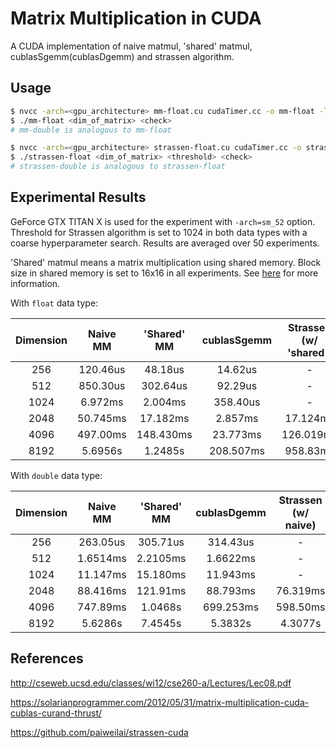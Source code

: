 # Matrix Multiplication in CUDA

A CUDA implementation of naive matmul, 'shared' matmul, cublasSgemm(cublasDgemm) and strassen algorithm.





## Usage

```bash
$ nvcc -arch=<gpu_architecture> mm-float.cu cudaTimer.cc -o mm-float -lcublas
$ ./mm-float <dim_of_matrix> <check>
# mm-double is analogous to mm-float

$ nvcc -arch=<gpu_architecture> strassen-float.cu cudaTimer.cc -o strassen-float -lcublas
$ ./strassen-float <dim_of_matrix> <threshold> <check>
# strassen-double is analogous to strassen-float
```





## Experimental Results

GeForce GTX TITAN X is used for the experiment with `-arch=sm_52` option. Threshold for Strassen algorithm is set to 1024 in both data types with a coarse hyperparameter search. Results are averaged over 50 experiments. 

'Shared' matmul means a matrix multiplication using shared memory. Block size in shared memory is set to 16x16 in all experiments. See [here](http://cseweb.ucsd.edu/classes/wi12/cse260-a/Lectures/Lec08.pdf) for more information.



With `float` data type:

| Dimension | Naive MM | 'Shared' MM | cublasSgemm | Strassen (w/ 'shared') |
| :-------: | :------: | :---------: | :---------: | :--------------------: |
|    256    | 120.46us |   48.18us   |   14.62us   |           -            |
|    512    | 850.30us |  302.64us   |   92.29us   |           -            |
|   1024    | 6.972ms  |   2.004ms   |  358.40us   |           -            |
|   2048    | 50.745ms |  17.182ms   |   2.857ms   |        17.124ms        |
|   4096    | 497.00ms |  148.430ms  |  23.773ms   |       126.019ms        |
|   8192    | 5.6956s  |   1.2485s   |  208.507ms  |        958.83ms        |



With `double` data type:

| Dimension | Naive MM | 'Shared' MM | cublasDgemm | Strassen (w/ naive) |
| :-------: | :------: | :---------: | :---------: | :-----------------: |
|    256    | 263.05us |  305.71us   |  314.43us   |          -          |
|    512    | 1.6514ms |  2.2105ms   |  1.6622ms   |          -          |
|   1024    | 11.147ms |  15.180ms   |  11.943ms   |          -          |
|   2048    | 88.416ms |  121.91ms   |  88.793ms   |      76.319ms       |
|   4096    | 747.89ms |   1.0468s   |  699.253ms  |      598.50ms       |
|   8192    | 5.6286s  |   7.4545s   |   5.3832s   |       4.3077s       |





## References

http://cseweb.ucsd.edu/classes/wi12/cse260-a/Lectures/Lec08.pdf

https://solarianprogrammer.com/2012/05/31/matrix-multiplication-cuda-cublas-curand-thrust/

https://github.com/paiweilai/strassen-cuda


